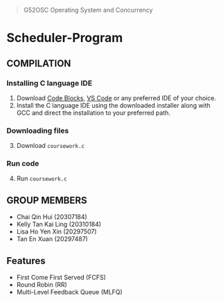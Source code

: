 >G52OSC Operating System and Concurrency
# Scheduler-Program
## COMPILATION
### Installing C language IDE
1. Download [Code Blocks](https://www.codeblocks.org/downloads/), [VS Code](https://code.visualstudio.com/download) or any preferred IDE of your choice.
2. Install the C language IDE using the downloaded installer along with GCC and direct the installation to your preferred path.
### Downloading files
3. Download ``coursework.c``
### Run code
4. Run ``coursework.c``
## GROUP MEMBERS
- Chai Qin Hui (20307184)
- Kelly Tan Kai Ling (20310184)
- Lisa Ho Yen Xin (20297507)
- Tan En Xuan (20297487)
## Features
- First Come First Served (FCFS)
- Round Robin (RR)
- Multi-Level Feedback Queue (MLFQ)

